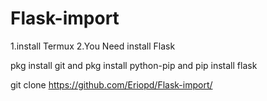 # Flask-import
1.install Termux
2.You Need install Flask

pkg install git
and
pkg install python-pip
and
pip install flask



git clone https://github.com/Eriopd/Flask-import/

